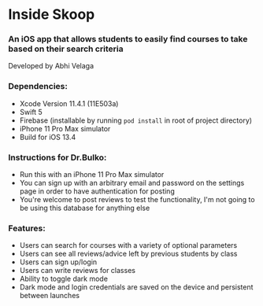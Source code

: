 # Inside Skoop
### An iOS app that allows students to easily find courses to take based on their search criteria
Developed by Abhi Velaga

### Dependencies:
- Xcode Version 11.4.1 (11E503a)
- Swift 5
- Firebase (installable by running `pod install` in root of project directory)
- iPhone 11 Pro Max simulator
- Build for iOS 13.4

### Instructions for Dr.Bulko:
- Run this with an iPhone 11 Pro Max simulator
- You can sign up with an arbitrary email and password on the settings page in order to have authentication for posting
- You're welcome to post reviews to test the functionality, I'm not going to be using this database for anything else

### Features:
- Users can search for courses with a variety of optional parameters
- Users can see all reviews/advice left by previous students by class
- Users can sign up/login
- Users can write reviews for classes
- Ability to toggle dark mode
- Dark mode and login credentials are saved on the device and persistent between launches

